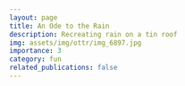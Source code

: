 ```yaml
---
layout: page
title: An Ode to the Rain
description: Recreating rain on a tin roof 
img: assets/img/ottr/img_6897.jpg
importance: 3
category: fun
related_publications: false
---
```


